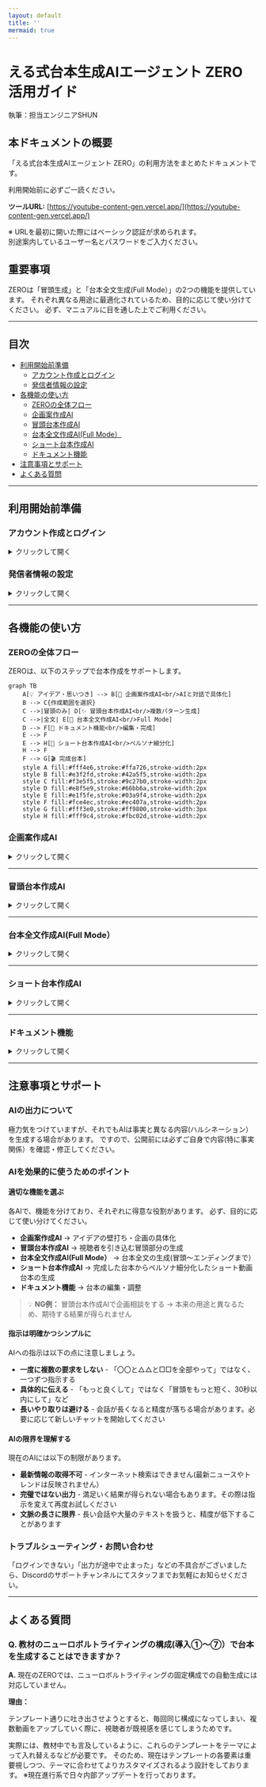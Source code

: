 ```yaml
---
layout: default
title: ''
mermaid: true
---
```


# **える式台本生成AIエージェント ZERO 活用ガイド**

執筆：担当エンジニアSHUN

## **本ドキュメントの概要**

「える式台本生成AIエージェント ZERO」の利用方法をまとめたドキュメントです。

利用開始前に必ずご一読ください。

**ツールURL:** [https://youtube-content-gen.vercel.app/](https://youtube-content-gen.vercel.app/)

※ URLを最初に開いた際にはベーシック認証が求められます。  
別途案内しているユーザー名とパスワードをご入力ください。

## **重要事項**

ZEROは「冒頭生成」と「台本全文生成(Full Mode）」の2つの機能を提供しています。
それぞれ異なる用途に最適化されているため、目的に応じて使い分けてください。
必ず、マニュアルに目を通した上でご利用ください。

---

## **目次**

- [利用開始前準備](#利用開始前準備)
  - [アカウント作成とログイン](#アカウント作成とログイン)
  - [発信者情報の設定](#発信者情報の設定)
- [各機能の使い方](#各機能の使い方)
  - [ZEROの全体フロー](#zeroの全体フロー)
  - [企画案作成AI](#企画案作成ai)
  - [冒頭台本作成AI](#冒頭台本作成ai)
  - [台本全文作成AI(Full Mode）](#台本全文作成aifull-mode)
  - [ショート台本作成AI](#ショート台本作成ai)
  - [ドキュメント機能](#ドキュメント機能)
- [注意事項とサポート](#注意事項とサポート)
- [よくある質問](#よくある質問)

---

## **利用開始前準備**

### **アカウント作成とログイン**

<details markdown="1">

<summary>クリックして開く</summary>

[ツールURL](https://youtube-content-gen.vercel.app/)にアクセスし、アカウントを作成します。

1.  ログイン画面下部の「**新規登録**」リンクをクリックします。
2.  メールアドレスとパスワード(8文字以上）を入力し、「**登録**」ボタンをクリックします。
3.  登録完了後、自動的にログインします。

| ログイン画面                                                                                     | 新規登録画面                                                                                     |
| ------------------------------------------------------------------------------------------------ | ------------------------------------------------------------------------------------------------ |
| ![ログイン画面](https://github.com/user-attachments/assets/68579087-0cdb-43f2-abda-6837a45c7a66) | ![新規登録画面](https://github.com/user-attachments/assets/ddccc605-72a5-4bed-a1ff-a22269c45797) |

</details>

### **発信者情報の設定**

<details markdown="1">

<summary>クリックして開く</summary>

よりパーソナライズされた台本を作成するために、「発信者情報」の設定を推奨します。(後から設定も可能です）

1.  ログイン後、画面左下の**自分のメールアドレス**をクリックします。
2.  表示される「**マイページ**」ボタンをクリックします。
3.  発信者情報を入力し、「**保存する**」をクリックします。

| 発信者情報の設定をクリック                                                                                     | 発信者情報の設定画面                                                                                     |
| -------------------------------------------------------------------------------------------------------------- | -------------------------------------------------------------------------------------------------------- |
| ![発信者情報の設定をクリック](https://github.com/user-attachments/assets/eddbf35f-6c5a-437d-9a3b-233e8ab988ea) | ![発信者情報の設定画面](https://github.com/user-attachments/assets/154accd8-8afd-46d7-b6e8-feaf79bdfc14) |

**例**  
▼発信者名  
える

▼一人称  
僕

▼普段の発信内容  
仕事でも恋愛でも明日から使えるコミュニケーション術

▼ターゲット年代  
20代〜40代

▼ターゲット性別  
男性

▼ターゲットがなりたい理想の状態  
一言で言うと、仕事でも恋愛でも成果を出せるようになりたい。

仕事：周りから尊敬されるような人になり、収入を上げて自分の人生を自分でコントロールできるようになりたい。

恋愛：「選ばれる側」ではなく「選ぶ側」になり、素敵なパートナーと出会った時にいつでも付き合える状態。一生彼女に困らない恋愛で悩むことのない人生を送っている状態。

▼語れる権威性・実績  
・数千人以上の恋愛相談に乗り、解決をしてきた  
・クローズドの講座で300名以上の仕事力、恋愛力を上げて大きな成果を出してきた  
・KADOKAWAから出版した書籍「イケメンはモテない」が2週間で25,000部売れた  
・アルバイトで入社してから3年で600名規模の会社の役員になった

▼失敗エピソード  
※冒頭生成においてはまだ効力が最大化しないため、明確にある場合のみ記載をしてください。

▼よく使うエピソード・ネタ  
※冒頭生成においてはまだ効力が最大化しないため、明確にある場合のみ記載をしてください。

**💡 ポイント**  
入力は任意ですが、詳細に入力するほど、AIはあなたの特徴や強みを理解し、よりパーソナライズされた台本を提案できるようになります。  
ただ、ここの入力次第で訴求力が劇的に高まることはないので、時間を掛けすぎないようにしてください。  
※ここは自動で精度を上げられるよう開発中です。

</details>

---

## **各機能の使い方**

### **ZEROの全体フロー**

ZEROは、以下のステップで台本作成をサポートします。

```mermaid
graph TB
    A[💡 アイデア・思いつき] --> B[🤖 企画案作成AI<br/>AIと対話で具体化]
    B --> C{作成範囲を選択}
    C -->|冒頭のみ| D[✨ 冒頭台本作成AI<br/>複数パターン生成]
    C -->|全文| E[📝 台本全文作成AI<br/>Full Mode]
    D --> F[📄 ドキュメント機能<br/>編集・完成]
    E --> F
    E --> H[🎥 ショート台本作成AI<br/>ペルソナ細分化]
    H --> F
    F --> G[🎬 完成台本]
    style A fill:#fff4e6,stroke:#ffa726,stroke-width:2px
    style B fill:#e3f2fd,stroke:#42a5f5,stroke-width:2px
    style C fill:#f3e5f5,stroke:#9c27b0,stroke-width:2px
    style D fill:#e8f5e9,stroke:#66bb6a,stroke-width:2px
    style E fill:#e1f5fe,stroke:#03a9f4,stroke-width:2px
    style F fill:#fce4ec,stroke:#ec407a,stroke-width:2px
    style G fill:#fff3e0,stroke:#ff9800,stroke-width:3px
    style H fill:#fff9c4,stroke:#fbc02d,stroke-width:2px
```

### **企画案作成AI**

<details markdown="1">

<summary>クリックして開く</summary>

「なんとなくこんな動画を作りたい」というアイデアレベルの状態から、AIとの対話を通して企画を具体化します。

**⚠️注意事項⚠️**  
現時点では、Web検索をして「SEOをハックする網羅的な企画案出し」などの機能はございません。  
あくまで、自分の経験や考えたことを元に企画案をブラッシュアップします。

流れは以下の通りです。

1.  左メニューの「**企画案作成AI**」をクリックします。
2.  思いついたアイデアをチャットで送信します。
3.  AIが質問を投げかけるので、対話を繰り返します。

対話を通じて、AIは「視聴者の悩み」「独自の解決策」などを言語化し、最終的に企画案としてまとめます。ここで作成した企画案は、そのまま「冒頭台本作成AI」で利用できます。

| 企画案の完成イメージ                                                                                     |
| -------------------------------------------------------------------------------------------------------- |
| ![企画案作成AIの対話例](https://github.com/user-attachments/assets/0ec67060-bc45-467b-9be0-1d15a6e10b39) |

**▼使用例**

実際の使用例を見るとイメージが湧きやすくなります。(※閲覧にはログインが必要です）

- [企画作成AIの使用例](https://youtube-content-gen.vercel.app/chat/3e6a4f5b-a42a-42ae-8960-083631875ce7)
- [上記企画で冒頭台本を作成する例](https://youtube-content-gen.vercel.app/chat/07284908-48bc-4942-ad10-50b96914cd0b)

デモ動画  
※上記を実際に作っている過程の動画です。

<div style="position: relative; padding-bottom: 56.25%; height: 0;"><iframe src="https://www.loom.com/embed/bd9d1294dfbd4ac1a0340b2ad105c52b?sid=912e316d-8677-4efe-bd37-b1237a825d63" frameborder="0" webkitallowfullscreen mozallowfullscreen allowfullscreen style="position: absolute; top: 0; left: 0; width: 100%; height: 100%;"></iframe></div>
</details>

---

### **冒頭台本作成AI**

<details markdown="1">

<summary>クリックして開く</summary>

冒頭生成機能は、以下の2パターンの使い方ができます。  
①自分で作った既存の台本の訴求をより強くする  
②AIと作成した企画案を元にゼロから生成をする。  
この場合、ZEROは複数パターンの冒頭を提案します。

#### **ステップ 1：情報の入力**

1.  左メニューの「**冒頭台本作成AI**」をクリックします。
2.  入力フォームに必要な情報を入力します。

| 項目                                         | 説明                                                                                                                                                   |
| -------------------------------------------- | ------------------------------------------------------------------------------------------------------------------------------------------------------ |
| **台本の全文または冒頭を含む一部分（必須）** | 既存の台本がある場合は、台本の貼り付け。<br>前ステップで作成した企画案をそのままコピペしてください。<br>💡 _Tip: 全文を入力した方が精度は高まります。_ |
| 視聴者の抱える悩み（任意）                   | 未入力の場合、AIが推察します。（特殊でない限りAIの方が精度が高いです）                                                                                 |
| 悩みを解決した後の理想の姿（任意）           | 未入力の場合、AIが推察します。（特殊でない限りAIの方が精度が高いです）                                                                                 |

| 入力フォーム画面                                                                                 |
| ------------------------------------------------------------------------------------------------ |
| ![入力フォーム](https://github.com/user-attachments/assets/2cf252bd-9865-4138-ad03-feff487088d7) |

#### **ステップ 2：作成の実行と台本設計の確認**

1.  入力完了後、「**冒頭台本を作成する**」ボタンをクリックします。チャット画面に移動します。
    ⚠️ **注意:** 「考えています」の表示中は、画面のリロード等をしないでください。処理が中断されます。

| 台本設計の確認画面                                                                                 |
| -------------------------------------------------------------------------------------------------- |
| ![台本設計の確認](https://github.com/user-attachments/assets/4dd9d162-3d7e-460d-bf1e-2cbb7c4b480d) |

2.  AIが入力内容を分析し、「**台本設計**(ターゲット、訴求方法など）」を提示します。
3.  内容を確認し、問題なければ「OK」などと入力して送信します。修正したい場合は、ここで指示を出します。

| 台本設計への返答画面                                                                                 |
| ---------------------------------------------------------------------------------------------------- |
| ![台本設計への返答](https://github.com/user-attachments/assets/cc042166-df29-4fb4-9d6d-b813e42c7ed8) |

#### **ステップ 3：結果の確認と選択**

AIが分析に基づき、異なる訴求パターンで**最大3つの冒頭台本案**を提示します。

1.  提案された台本案(A案、B案、C案）を確認します。
2.  最適な案を選択します。
    - **確定する場合:** 「**A案でお願いします**」などのボタンをクリックすると、ドキュメント形式で出力されます。
    - **修正する場合:** チャット欄に追加の指示を入力します。(例：「A案を、もっと〇〇なトーンで修正して」）

| 台本案の選択画面                                                                                 |
| ------------------------------------------------------------------------------------------------ |
| ![台本案の選択](https://github.com/user-attachments/assets/88ddda63-55b4-4175-845e-b503c7621f01) |

</details>

---

### **台本全文作成AI(Full Mode）**

<details markdown="1">

<summary>クリックして開く</summary>

Full Mode機能では、企画案から台本全文をAIが2段階のアウトラインを経て生成します。
冒頭だけでなく、本編・結論・エンディングまで含む完全な台本を作成したい場合に使用します。

#### **⚠️ 注意事項 ⚠️**

Full Modeは台本全文を生成できますが、**完全にゼロからの生成はできない仕様**にしています。

**理由：**

すべてAIで作ると属人性がなくなり、視聴者が価値を感じずに「再生数は伸びるけど売れない」という状態になってしまうため

**必須の使い方：**

1. **必ず自分自身の考えをAIに投げる**(企画案・アイデア・経験談など）
2. **AIと壁打ちしながら思考をブラッシュアップ**
3. **構成の合意が取れてから台本生成を開始**

この段階的なプロセスにより、独自性を保ちながら、訴求の強い台本を作成できます。

#### **Full Mode機能の概要**

Full Modeでは、AIが企画内容を段階的に構成し、より精度の高い台本作成を実現します。

#### **使用手順**

##### **ステップ 1：企画案の入力**

1. 左メニューの「**台本全文作成AI**」をクリックします。
2. 企画案を入力します(企画案作成AIで作成したものをコピペ可能）。

##### **ステップ 2：アウトライン生成(2段階）**

AIが自動的に2段階でアウトラインを作成します。各段階で内容を確認・修正できます。

###### **フェーズ1：戦略設計(企画の大方針を決定）**

AIがまず動画全体の「戦略」を設計します。

- **ターゲット分析と提供価値**
  - 視聴者の真の悩み・痛みを特定
  - 行動を阻害している要因(恐怖、不安など）を洗い出し
  - 動画視聴後の理想の変化を定義

- **コアアイデア創出**
  - 動画の独自の視点・切り口を開発
  - キャッチーな概念(ラベリング）を考案
  - 全体を貫く具体例やイメージを設定

- **全体戦略の選定**
  - 訴求戦略(競争型/共感型/回避型/成長型）を決定
  - 常識破壊の構造を設計
  - 信頼獲得のためのストーリー活用法を策定

###### **フェーズ2：論理設計(詳細な構成を設計）**

戦略が確定後、動画の詳細な論理構造を設計します。

- **冒頭パートの設計**
  - 視聴者を引き込む具体的な問題提起
  - 信頼を獲得する実績・ストーリーの配置
  - 常識を覆す新概念の提示方法

- **本編パートの設計**
  - 主張の論理的な深掘り
  - 具体的な実践方法
  - 視聴者の反論や不安への対処

- **行動促進パートの設計**
  - 視聴者の背中を押すメッセージ
  - 今すぐ実践できる第一歩の提示
  - エンゲージメントを高める仕掛け

##### **ステップ 3：内容確定と台本生成**

ステップ2のアウトラインの内容に問題なければ以下の 「**✅この内容で確定・台本生成開始**」のボタンをクリックしてください。

| アウトラインへの合意                                                                                     |
| -------------------------------------------------------------------------------------------------------- |
| ![アウトラインへの合意](https://github.com/user-attachments/assets/bac27063-20ca-48fe-b464-4a15dc54d93c) |

2,3分ほど待つと以下のように台本が出力されます。

※出力された台本に対してZEROに編集指示を出す方法は後述の「ドキュメント機能」をご覧ください。

| 出力された台本                                                                                     |
| -------------------------------------------------------------------------------------------------- |
| ![出力された台本](https://github.com/user-attachments/assets/7e44290f-2fa5-44a2-8867-928a5c6adf7d) |

#### **企画種別の自動判定について**

AIが企画の種別を自動判定し、最適な台本フォーマットを選択します。

万が一、アウトラインの時点で例えばランキング企画など誤判定された場合には、チャット欄から修正指示をお願いします。

現在、判定精度100%を目指して開発中です。

</details>

---

### **ショート台本作成AI**

<details markdown="1">

<summary>クリックして開く</summary>

ショート台本作成AI機能では、台本全文作成AIで完成させた台本を元に、ペルソナをより細分化したショート動画の台本を複数パターン生成します。

#### **機能の概要**

台本全文作成AIで作成した台本の内容を分析し、以下を実行します：

1. **ペルソナの細分化** - ターゲット層をより具体的なセグメントに分割
2. **複数パターン提案** - 各細分化されたペルソナに刺さるショート動画の台本を複数提案
3. **訴求の最適化** - それぞれのペルソナに最も響く訴求方法で台本を設計

#### **使用手順**

##### **ステップ 1：台本全文の完成**

まず、台本全文作成AI(Full Mode）で台本を完成させます。この台本がショート台本作成の元データとなります。

##### **ステップ 2：ショート台本作成AIへ投入**

1. 完成した台本の全文をコピーします。
2. 左メニューの「**ショート台本作成AI**」をクリックします。
3. 入力フォームに台本の全文を貼り付けます。
4. 「**ショート台本を作成する**」ボタンをクリックします。

##### **ステップ 3：ペルソナ分析の確認**

AIが台本を分析し、ターゲットペルソナの細分化案を提示します。内容を確認し、問題なければ「OK」などと入力して送信します。

##### **ステップ 4：ショート台本案の確認と選択**

AIが細分化された各ペルソナに向けた複数のショート台本案を提示します。

1. 提案された台本案を確認します。
2. 最適な案を選択します。
   - **確定する場合：** 該当する案のボタンをクリックすると、ドキュメント形式で出力されます。
   - **修正する場合：** チャット欄に追加の指示を入力します。

#### **活用のポイント**

- **元の台本の質が重要** - より詳細で質の高い台本から、より良いショート台本が生成されます
- **ペルソナの多様性** - 同じ内容でも異なるペルソナに向けて複数のショート動画を作成できます
- **訴求の違い** - 各ペルソナの悩みや関心に合わせて、訴求ポイントが最適化されます

</details>

---

### **ドキュメント機能**

<details markdown="1">

<summary>クリックして開く</summary>

ドキュメント機能は、台本の編集とバージョン管理(変更差分の確認・バージョンの切り替え）ができる機能です。  
大きく分けると以下3つの機能で構成されています。

①手入力による台本修正機能  
②AIによる台本修正機能
③バージョンの切り替えと復元機能

(以下、詳細説明）

#### ①手入力による台本修正機能

以下のように手入力で台本の修正ができます。  
自動保存機能が未実装であるため、作業完了後に忘れずに保存ボタンを押してください🙇

| 台本手入力修正画面                                                                               |
| ----------------------------------------------------------------------------------------------- |
| ![台本手入力修正画面](https://github.com/user-attachments/assets/2c8abc42-7433-4ffd-ab4c-5037031e8143) |

#### ②AIによる台本修正機能

以下の4ステップでAIによる台本修正ができます。

##### **ステップ1：編集箇所を選択**

以下のように編集したい箇所を選択するとチャットのアイコンが表示されます。  
アイコンをクリックするとチャットの入力画面が表示されます。

|  編集箇所の選択  |  選択後チャットアイコン表示  |
|---|---|
| <img width="1432" height="862" alt="image" src="https://github.com/user-attachments/assets/7dc68942-9d8d-469b-823d-56d5cc40c53c" /> | <img width="1432" height="862" alt="image" src="https://github.com/user-attachments/assets/a8495a7e-deed-4b60-89ff-37cb96b608ed" /> |

##### **ステップ2：編集指示を入力**

編集指示を入力して送信すると「ZEROが考え中です」と表示されます。

| 編集指示入力画面 | ZEROが考え中の画面 |
|---|---|
| <img width="1432" height="862" alt="image" src="https://github.com/user-attachments/assets/ce5bc57b-8287-4cac-bd6c-49a382313f24" /> | <img width="1432" height="862" alt="image" src="https://github.com/user-attachments/assets/d5922525-81f7-40c2-b490-eab864ca96ef" /> |

#### **ステップ3：編集内容の確認**

ステップ2が終わると以下のように編集内容の確認画面が表示されます。  
「変更点を表示」のアイコンをクリックすることで変更差分を確認できます。

| 「変更点を表示」をクリック | 変更差分の確認 |
|---|---|
| <img width="1432" height="862" alt="image" src="https://github.com/user-attachments/assets/beb17694-fcb8-48d4-832c-ade183692dfa" /> | <img width="1432" height="862" alt="image" src="https://github.com/user-attachments/assets/c09ef247-9820-4baf-b4a9-71b43f1582a6" /> |

**⚠️注意事項⚠️**  
AIが選択箇所以外の前後の文も編集する場合があります。必ず変更差分を確認してから反映してください。

#### **ステップ4：変更を確定**

ステップ3で変更差分を確認したのちに「承認」のボタンをクリックすると変更が反映されます。  
「却下」のボタンをクリックすることでAIの編集内容を却下し、再度編集指示を入力することができます。

| 変更確定画面                                                                                          |
| --------------------------------------------------------------------------------------------------- |
| ![変更確定画面](https://github.com/user-attachments/assets/6dc6ff37-c4bc-4fcf-9c0d-598e63b17f56)    |

#### ③バージョンの切り替えと復元機能

①や②の台本修正後にバージョンの切り替えと復元ができます。

| バージョンの切り替え | バージョンの復元 |
|-------------------|-------------------|
| <img width="1434" height="862" alt="image" src="https://github.com/user-attachments/assets/ae10d471-eaab-4242-a9c4-961dc4f71541" /> | <img width="1432" height="862" alt="image" src="https://github.com/user-attachments/assets/b6887262-e40d-47ef-a1dc-6525ac86aab9" /> |

</details>

---

## **注意事項とサポート**

### **AIの出力について**

極力気をつけていますが、それでもAIは事実と異なる内容(ハルシネーション）を生成する場合があります。
ですので、公開前には必ずご自身で内容(特に事実関係）を確認・修正してください。

### **AIを効果的に使うためのポイント**

#### **適切な機能を選ぶ**

各AIで、機能を分けており、それぞれに得意な役割があります。
必ず、目的に応じて使い分けてください。

- **企画案作成AI** → アイデアの壁打ち・企画の具体化
- **冒頭台本作成AI** → 視聴者を引き込む冒頭部分の生成
- **台本全文作成AI(Full Mode）** → 台本全文の生成(冒頭〜エンディングまで）
- **ショート台本作成AI** → 完成した台本からペルソナ細分化したショート動画台本の生成
- **ドキュメント機能** → 台本の編集・調整

> 💡 **NG例：** 冒頭台本作成AIで企画相談をする → 本来の用途と異なるため、期待する結果が得られません

#### **指示は明確かつシンプルに**

AIへの指示は以下の点に注意しましょう。

- **一度に複数の要求をしない** - 「〇〇と△△と□□を全部やって」ではなく、一つずつ指示する
- **具体的に伝える** - 「もっと良くして」ではなく「冒頭をもっと短く、30秒以内にして」など
- **長いやり取りは避ける** - 会話が長くなると精度が落ちる場合があります。必要に応じて新しいチャットを開始してください

#### **AIの限界を理解する**

現在のAIには以下の制限があります。

- **最新情報の取得不可** - インターネット検索はできません(最新ニュースやトレンドは反映されません）
- **完璧ではない出力** - 満足いく結果が得られない場合もあります。その際は指示を変えて再度お試しください
- **文脈の長さに限界** - 長い会話や大量のテキストを扱うと、精度が低下することがあります

### **トラブルシューティング・お問い合わせ**

「ログインできない」「出力が途中で止まった」などの不具合がございましたら、Discordのサポートチャンネルにてスタッフまでお気軽にお知らせください。

---

## **よくある質問**

### **Q. 教材のニューロボルトライティングの構成(導入①〜⑦）で台本を生成することはできますか？**

**A.** 現在のZEROでは、ニューロボルトライティングの固定構成での自動生成には対応していません。

**理由：**

テンプレート通りに吐き出させようとすると、毎回同じ構成になってしまい、複数動画をアップしていく際に、視聴者が既視感を感じてしまうためです。

実際には、教材中でも言及しているように、これらのテンプレートをテーマによって入れ替えるなどが必要です。
そのため、現在はテンプレートの各要素は重要視しつつ、テーマに合わせてよりカスタマイズされるよう設計をしております。
※現在進行系で日々内部アップデートを行っております。

